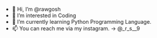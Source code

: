 - 👋 Hi, I’m @rawgosh
- 👀 I’m interested in Coding
- 🌱 I’m currently learning Python Programming Language.
- 📫 You can reach me via my instagram. -> @_r_s__9

<!---
rawgosh/rawgosh is a ✨ special ✨ repository because its `README.md` (this file) appears on your GitHub profile.
You can click the Preview link to take a look at your changes.
--->
